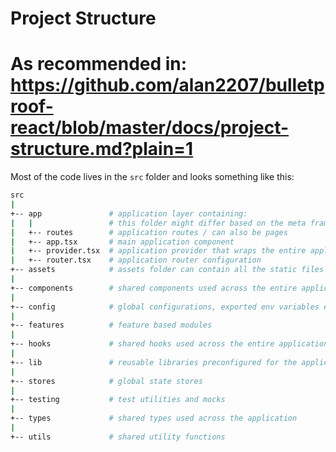 # Project Structure
# As recommended in: https://github.com/alan2207/bulletproof-react/blob/master/docs/project-structure.md?plain=1

Most of the code lives in the `src` folder and looks something like this:

```sh
src
|
+-- app               # application layer containing:
|   |                 # this folder might differ based on the meta framework used
|   +-- routes        # application routes / can also be pages
|   +-- app.tsx       # main application component
|   +-- provider.tsx  # application provider that wraps the entire application with different global providers - this might also differ based on meta framework used
|   +-- router.tsx    # application router configuration
+-- assets            # assets folder can contain all the static files such as images, fonts, etc.
|
+-- components        # shared components used across the entire application
|
+-- config            # global configurations, exported env variables etc.
|
+-- features          # feature based modules
|
+-- hooks             # shared hooks used across the entire application
|
+-- lib               # reusable libraries preconfigured for the application
|
+-- stores            # global state stores
|
+-- testing           # test utilities and mocks
|
+-- types             # shared types used across the application
|
+-- utils             # shared utility functions
```